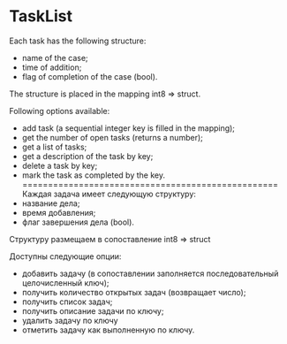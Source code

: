 # TaskList

Each task has the following structure:
- name of the case;
- time of addition;
- flag of completion of the case (bool).

The structure is placed in the mapping int8 => struct.

Following options available:
- add task (a sequential integer key is filled in the mapping);
- get the number of open tasks (returns a number);
- get a list of tasks;
- get a description of the task by key;
- delete a task by key;
- mark the task as completed by the key.
==================================================
Каждая задача имеет следующую структуру:
- название дела;
- время добавления;
- флаг завершения дела (bool).

Структуру размещаем в сопоставление int8 => struct

Доступны следующие опции:
- добавить задачу (в сопоставлении заполняется последовательный целочисленный ключ);
- получить количество открытых задач (возвращает число);
- получить список задач;
- получить описание задачи по ключу;
- удалить задачу по ключу
- отметить задачу как выполненную по ключу.